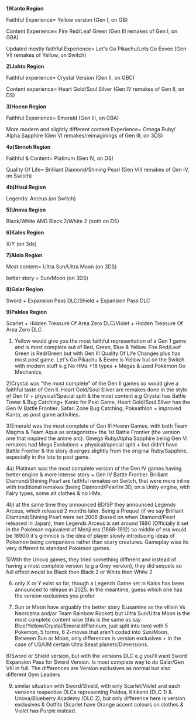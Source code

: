 **1)Kanto Region**

Faithful Experience= Yellow version (Gen I, on GB)

Content Experience= Fire Red/Leaf Green (Gen III remakes of Gen I, on GBA)

Updated mostly faithful Experience= Let's Go Pikachu/Lets Go Eevee (Gen VII remakes of Yellow, on Switch)

**2)Johto Region**

Faithful experience= Crystal Version (Gen II, on GBC)

Content experience= Heart Gold/Soul Silver (Gen IV remakes of Gen II, on DS)

**3)Hoenn Region**

Faithful Experience= Emerald (Gen III, on GBA)

More modern and slightly different content Experience= Omega Ruby/ Alpha Sapphire (Gen VI remakes/reimaginings of Gen III, on 3DS)

**4a)Sinnoh Region**

Faithful & Content= Platinum (Gen IV, on DS)

Quality Of Life= Brilliant Diamond/Shining Pearl (Gen VIII remakes of Gen IV, on Switch)

**4b)Hisui Region**

Legends: Arceus (on Switch)

**5)Unova Region**

Black/White AND Black 2/White 2 (both on DS)

**6)Kalos Region**

X/Y (on 3ds)

**7)Alola Region**

Most content= Ultra Sun/Ultra Moon (on 3DS)

better story = Sun/Moon (on 3DS)

**8)Galar Region**

Sword + Expansion Pass DLC/Shield + Expansion Pass DLC

**9)Paldea Region**

Scarlet + Hidden Treasure Of Area Zero DLC/Violet + Hidden Treasure Of Area Zero DLC

1. Yellow would give you the most faithful representation of a Gen 1 game and is most complete out of Red, Green, Blue & Yellow. Fire Red/Leaf Green is Red/Green but with Gen III Quality Of Life Changes plus has most post game. Let's Go Pikachu & Eevee is Yellow but on the Switch with modern stuff e.g No HMs +18 types + Megas & used Pokémon Go Mechanics.
    

2)Crystal was "the most complete" of the Gen II games so would give a faithful taste of Gen II. Heart Gold/Soul Silver are remakes done in the style of Gen IV + physical/Special split & the most content e.g Crystal has Battle Tower & Bug Catching+ Kanto for Post Game, Heart Gold/Soul Silver has the Gen IV Battle Frontier; Safari Zone Bug Catching; Pokeathlon + improved Kanto, as post game activities.

3)Emerald was the most complete of Gen III Hoenn Games, with both Team Magma & Team Aqua as antagonists+ the 1st Battle Frontier (the version one that inspired the anime arc). Omega Ruby/Alpha Sapphire being Gen VI remakes had Mega Evolutions + physical/special split + but didn't have Battle Frontier & the story diverges slightly from the original Ruby/Sapphire, especially in the late to post game.

4a) Platinum was the most complete version of the Gen IV games having better engine & more intense story + Gen IV Battle Frontier. Brilliant Diamond/Shining Pearl are faithful remakes on Switch, that were more inline with traditional remakes (being Diamond/Pearl in 3D, on a Unity engine, with Fairy types, some alt clothes & no HMs.

4b) at the same time they announced BD/SP they announced Legends Arceus, which released 2 months later. Being a Prequel (if we say Brilliant Diamond/Shining Pearl were set 2006 (based on when Diamond/Pearl released in Japan), then Legends Arceus is set around 1890 (Officially it set in the Pokémon equivalent of Menji era (1868-1912) so middle of era would be 1890)) it's gimmick is the idea of player slowly introducing ideas of Pokemon being companions rather than scary creatures. Gameplay wise its very different to standard Pokémon games.

5)With the Unova games, they tried something different and instead of having a most complete version (e.g a Grey version), they did sequels so full effect would be Black then Black 2 or White then White 2

6) only X or Y exist so far, though a Legends Game set in Kalos has been announced to release in 2025. In the meantime, guess which one has the version exclusives you prefer

7) Sun or Moon have arguably the better story (Lusamine as the villain Vs Necrozma and/or Team Rainbow Rocket) but Ultra Sun/Ultra Moon is the most complete content wise (this is the same as say Blue/Yellow/Crystal/Emerald/Platinum, just split into two) with 5 Pokemon, 5 forms, 6 Z-moves that aren't coded into Sun/Moon. Between Sun or Moon, only differences is version exclusives + in the case of US/UM certain Ultra Beast planets/Dimensions.

8)Sword or Shield version, but with the versions DLC e.g you'll want Sword Expansion Pass for Sword Version. Is most complete way to do Galar/Gen VIII in full. The differences are Version exclusives as normal but also different Gym Leaders

9) similar situation with Sword/Shield, with only Scarlet/Violet and each versions respective DLCs representing Paldea, Kitikami (DLC 1) & Unova/Blueberry Academy (DLC 2), but only difference here is version exclusives & Outfits (Scarlet have Orange accent colours on clothes & Violet has Purple instead.